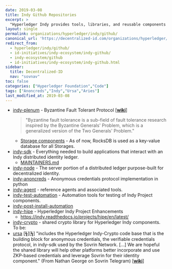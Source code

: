 ```yaml
---
date: 2019-03-08
title: Indy Github Repositories
excerpt: > 
  "Hyperledger Indy provides tools, libraries, and reusable components for providing digital identities rooted on blockchains or other distributed ledgers so that they are interoperable across administrative domains, applications, and any other silo."
layout: single
permalink: organizations/hyperledger/indy/github/
canonical_url: 'https://decentralized-id.com/organizations/hyperledger/indy/github/'
redirect_from:
  - hyperledger/indy/github/
  - id-initiatives/indy-ecosystem/indy-github/
  - indy-ecosystem/github
  - id-initiatives/indy-ecosystem/indy-github.html
sidebar:
  title: Decentralized-ID
  nav: "sovnav"
toc: false
categories: ["Hyperledger Foundation","Code"]
tags: ["Anoncreds","Indy","Ursa","Aries"]
last_modified_at: 2019-03-08
---
```


<!-- Every company or organization using indy code should be listed in tags, above -->

* [indy-plenum](https://github.com/hyperledger/indy-plenum) - Byzantine Fault Tolerant Protocol [[**wiki**](https://github.com/hyperledger/indy-plenum/wiki)]
    > "Byzantine fault tolerance is a sub-field of fault tolerance research inspired by the Byzantine Generals' Problem, which is a generalized version of the Two Generals' Problem." 
    * [Storage components](https://github.com/hyperledger/indy-plenum/blob/master/docs/storage.md) - As of now, RocksDB is used as a key-value database for all Storages.
* [indy-sdk](https://github.com/hyperledger/indy-sdk) - Everything needed to build applications that interact with an Indy distributed identity ledger.
  * [MAINTAINERS.md](https://github.com/hyperledger/indy-sdk/blob/master/MAINTAINERS.md)
* [indy-node](https://github.com/hyperledger/indy-node) - The server portion of a distributed ledger purpose-built for decentralized identity.
* [indy-anoncreds](https://github.com/hyperledger/indy-anoncreds) - Anonymous credentials protocol implementation in python
* [indy-agent](https://github.com/hyperledger/indy-agent) - reference agents and associated tools.
* [indy-test-automation](https://github.com/hyperledger/indy-test-automation) - Automation tools for testing of Indy Project components.
* [indy-post-install-automation](https://github.com/hyperledger/indy-post-install-automation)
* [indy-hipe](https://github.com/hyperledger/indy-hipe) - 
Hyperledger Indy Project Enhancements
  * https://indy.readthedocs.io/projects/hipe/en/latest/
* [indy-crypto](https://github.com/hyperledger/indy-crypto) - shared crypto library for Hyperledger Indy components. To be:
* [ursa](https://github.com/hyperledger/ursa) [[**ϟ**](https://www.hyperledger.org/blog/2018/12/04/welcome-hyperledger-ursa)][[**ϟ**](https://www.coindesk.com/hyperledger-launches-cryptography-toolbox-for-blockchain-developers)] "includes the Hyperledger Indy-Crypto code base that is the building block for anonymous credentials, the verifiable credentials protocol, in indy-sdk used by the Sovrin Network. [...]  We are hopeful the shared library will help other platforms better incorporate and use ZKP-based credentials and leverage Sovrin for their identity component." (From Nathan George on Sovrin Telegram) [[**wiki**](https://wiki.hyperledger.org/display/ursa)]

